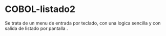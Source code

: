 # COBOL-listado2
Se trata de un menu de entrada por teclado, con una logica sencilla y con salida de listado por pantalla .
